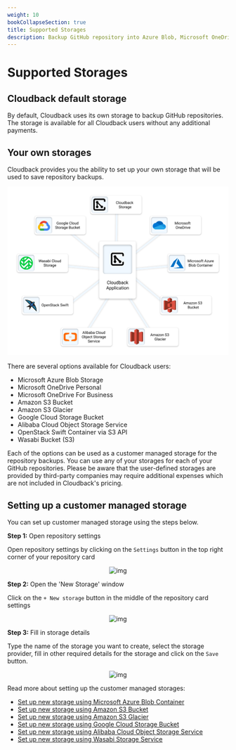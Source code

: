 ```yaml
---
weight: 10
bookCollapseSection: true
title: Supported Storages
description: Backup GitHub repository into Azure Blob, Microsoft OneDrive, Amazon S3, Google Cloud, Alibaba Cloud, OpenStack Swift or Wasabi
---
```


# Supported Storages

## Cloudback default storage

By default, Cloudback uses its own storage to backup GitHub repositories. The storage is available for all Cloudback users without any additional payments.

## Your own storages

Cloudback provides you the ability to set up your own storage that will be used to save repository backups.

![supported-storages](/static/storages.svg)

There are several options available for Cloudback users:

 - Microsoft Azure Blob Storage
 - Microsoft OneDrive Personal
 - Microsoft OneDrive For Business
 - Amazon S3 Bucket
 - Amazon S3 Glacier
 - Google Cloud Storage Bucket
 - Alibaba Cloud Object Storage Service
 - OpenStack Swift Container via S3 API
 - Wasabi Bucket (S3)

Each of the options can be used as a customer managed storage for the repository backups. You can use any of your storages for each of your GitHub repositories. Please be aware that the user-defined storages are provided by third-party companies may require additional expenses which are not included in Cloudback's pricing.

## Setting up a customer managed storage

You can set up customer managed storage using the steps below. 

**Step 1:** Open repository settings

Open repository settings by clicking on the `Settings` button in the top right corner of your repository card

<p align="center">
  <img src="https://github.com/cloudback/docs/blob/master/static/custom_storage_screeshot1.png?raw=true" alt="img" class="screenshot">
</p>

**Step 2:** Open the 'New Storage' window

Click on the `+ New storage` button in the middle of the repository card settings

<p align="center">
  <img src="https://github.com/cloudback/docs/blob/master/static/custom_storage_screeshot2.png?raw=true" alt="img" class="screenshot">
</p>

**Step 3:** Fill in storage details

Type the name of the storage you want to create, select the storage provider, fill in other required details for the storage and click on the `Save` button.

<p align="center">
  <img src="https://github.com/cloudback/docs/blob/master/static/custom_storage_screeshot3.png?raw=true" alt="img" class="screenshot">
</p>

Read more about setting up the customer managed storages:

 - [Set up new storage using Microsoft Azure Blob Container](https://docs.cloudback.it/custom-storages/microsoft-azure-blob-container/)
 - [Set up new storage using Amazon S3 Bucket](https://docs.cloudback.it/custom-storages/amazon-s3-bucket/)
 - [Set up new storage using Amazon S3 Glacier](https://docs.cloudback.it/custom-storages/amazon-s3-glacier/)
 - [Set up new storage using Google Cloud Storage Bucket](https://docs.cloudback.it/custom-storages/google-cloud/)
 - [Set up new storage using Alibaba Cloud Object Storage Service](https://docs.cloudback.it/custom-storages/alibaba-cloud/)
 - [Set up new storage using Wasabi Storage Service](https://docs.cloudback.it/custom-storages/wasabi/)

